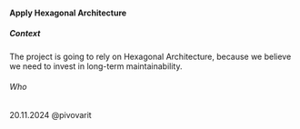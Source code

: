 #### Apply Hexagonal Architecture

##### Context
The project is going to rely on Hexagonal Architecture, because we believe we need to invest in long-term maintainability.

###### Who
20.11.2024 @pivovarit


